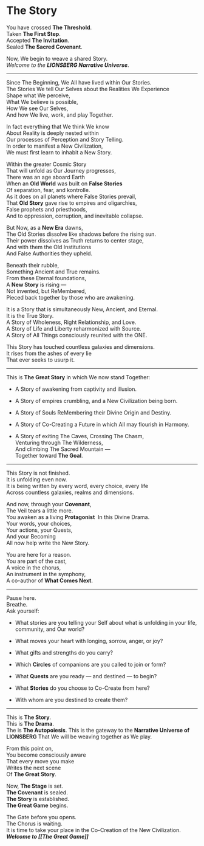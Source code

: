 # The Story

You have crossed **The Threshold**.  
Taken **The First Step**.  
Accepted **The Invitation**.  
Sealed **The Sacred Covenant**.

Now, We begin to weave a shared Story.  
_Welcome to the **LIONSBERG Narrative Universe**_.

---

Since The Beginning, We All have lived within Our Stories.  
The Stories We tell Our Selves about the Realities We Experience  
Shape what We perceive,  
What We believe is possible,  
How We see Our Selves,  
And how We live, work, and play Together.  

In fact everything that We think We know  
About Reality is deeply nested within  
Our processes of Perception and Story Telling.  
In order to manifest a New Civilization,  
We must first learn to inhabit a New Story.  

Within the greater Cosmic Story  
That will unfold as Our Journey progresses,  
There was an age aboard Earth  
When an **Old World** was built on **False Stories**  
Of separation, fear, and kontrolle.  
As it does on all planets where False Stories prevail,  
That **Old Story** gave rise to empires and oligarchies,  
False prophets and priesthoods,  
And to oppression, corruption, and inevitable collapse.

But Now, as a **New Era** dawns,  
The Old Stories dissolve like shadows before the rising sun.  
Their power dissolves as Truth returns to center stage,  
And with them the Old Institutions  
And False Authorities they upheld.  

Beneath their rubble,  
Something Ancient and True remains.  
From these Eternal foundations,  
A **New Story** is rising —  
Not invented, but ReMembered,  
Pieced back together by those who are awakening.

It is a Story that is simultaneously New, Ancient, and Eternal.  
It is the True Story.  
A Story of Wholeness, Right Relationship, and Love.  
A Story of Life and Liberty reharmonized with Source.  
A Story of All Things consciously reunited with the ONE.

This Story has touched countless galaxies and dimensions.  
It rises from the ashes of every lie  
That ever seeks to usurp it.

---

This is **The Great Story** in which We now stand Together:

- A Story of awakening from captivity and illusion.
    
- A Story of empires crumbling, and a New Civilization being born.
    
- A Story of Souls ReMembering their Divine Origin and Destiny.
    
- A Story of Co-Creating a Future in which All may flourish in Harmony.
    
- A Story of exiting The Caves, 
	Crossing The Chasm,  
	Venturing through The Wilderness,  
	And climbing The Sacred Mountain —  
	Together toward **The Goal**.
    

---

This Story is not finished.  
It is unfolding even now.  
It is being written by every word, every choice, every life  
Across countless galaxies, realms and dimensions.

And now, through your **Covenant**,  
The Veil tears a little more.  
You awaken as a living **Protagonist**  
In this Divine Drama.  
Your words, your choices,  
Your actions, your Quests,  
And your Becoming  
All now help write the New Story.  

You are here for a reason.  
You are part of the cast,  
A voice in the chorus,  
An instrument in the symphony,  
A co-author of **What Comes Next**.

---

Pause here.  
Breathe.  
Ask yourself:

- What stories are you telling your Self about what is unfolding in your life, community, and Our world?
    
- What moves your heart with longing, sorrow, anger, or joy?
    
- What gifts and strengths do you carry?
    
- Which **Circles** of companions are you called to join or form?
    
- What **Quests** are you ready — and destined — to begin?
    
- What **Stories** do you choose to Co-Create from here?
    
- With whom are you destined to create them?
    

---

This is **The Story**.  
This is **The Drama**.  
The is **The Autopoiesis**. 
This is the gateway to the **Narrative Universe of LIONSBERG** 
That We will be weaving together as We play.  

From this point on,  
You become consciously aware  
That every move you make  
Writes the next scene  
Of **The Great Story**.

Now, **The Stage** is set.  
**The Covenant** is sealed.  
**The Story** is established.  
**The Great Game** begins.

The Gate before you opens.  
The Chorus is waiting.  
It is time to take your place in the Co-Creation of the New Civilization.  
**_Welcome to [[The Great Game]]_**
